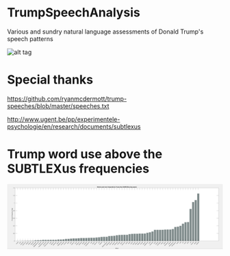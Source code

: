 # TrumpSpeechAnalysis
Various and sundry natural language assessments of Donald Trump's speech patterns

![alt tag](http://www.capitolhillblue.com/wp-content/uploads/2015/12/122215donaldtrump.jpg)

# Special thanks
https://github.com/ryanmcdermott/trump-speeches/blob/master/speeches.txt

http://www.ugent.be/pp/experimentele-psychologie/en/research/documents/subtlexus

# Trump word use above the SUBTLEXus frequencies
![alt tag](https://github.com/peterbbryan/TrumpSpeechAnalysis/blob/master/Extract%20frequencies/Screen%20Shot%202017-02-09%20at%2012.29.36%20AM.png)

